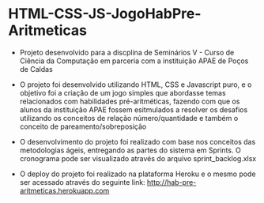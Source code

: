 # HTML-CSS-JS-JogoHabPre-Aritmeticas

- Projeto desenvolvido para a discplina de Seminários V - Curso de Ciência da Computação em parceria com a instituição APAE de Poços de Caldas

- O projeto foi desenvolvido utilizando HTML, CSS e Javascript puro, e o objetivo foi a criação de um jogo simples que abordasse temas relacionados com habilidades
  pré-aritméticas, fazendo com que os alunos da instituição APAE fossem esitmulados a resolver os desafios utilizando os conceitos de relação número/quantidade e também
  o conceito de pareamento/sobreposição
  
- O desenvolvimento do projeto foi realizado com base nos conceitos das metodologias ágeis, entregando as partes do sistema em Sprints. O cronograma pode ser visualizado 
  através do arquivo sprint_backlog.xlsx 
  
 - O deploy do projeto foi realizado na plataforma Heroku e o mesmo pode ser acessado através do seguinte link: http://hab-pre-aritmeticas.herokuapp.com
